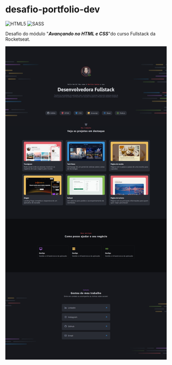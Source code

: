 # desafio-portfolio-dev

![HTML5](https://img.shields.io/badge/html5-%23E34F26.svg?style=for-the-badge&logo=html5&logoColor=white)
![SASS](https://img.shields.io/badge/SASS-hotpink.svg?style=for-the-badge&logo=SASS&logoColor=white)

Desafio do módulo "<em style="font-weight: bold">Avançando no HTML e CSS</em>"do curso Fullstack da Rocketseat.

![imagem_do_projeto](./public/images/screencapture-127-0-0-1-5500-Rocketseat-Fullstack-desafio-portfolio-dev-index-html-2024-07-02-13_19_26.png)
